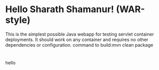 Hello Sharath Shamanur! (WAR-style)
===============

This is the simplest possible Java webapp for testing servlet container deployments.  It should work on any container and requires no other dependencies or configuration.
command to build:mvn clean package
#
hello
